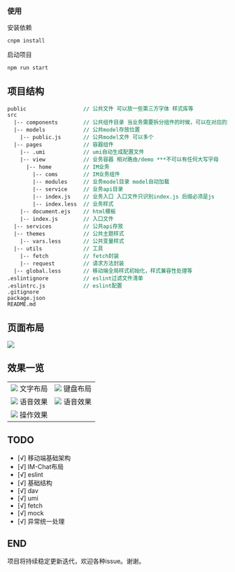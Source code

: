 ### 使用
安装依赖

```
cnpm install
```
启动项目
```
npm run start
```

## 项目结构

<pre style="font-size: 12px">
public                  <span style="color: #007947">// 公共文件 可以放一些第三方字体 样式库等</span>
src
  |-- components        <span style="color: #007947">// 公共组件目录 当业务需要拆分组件的时候，可以在对应的业务文件夹下单独创建一个components文件夹</span>
  |-- models            <span style="color: #007947">// 公共model存放位置</span>
    |-- public.js       <span style="color: #007947">// 公共model文件 可以多个</span>
  |-- pages             <span style="color: #007947">// 容器组件</span>
    |-- .umi            <span style="color: #007947">// umi自动生成配置文件</span>
    |-- view            <span style="color: #007947">// 业务容器 相对路由/demo ***不可以有任何大写字母</span>
      |-- home          <span style="color: #007947">// IM业务</span>
        |-- coms        <span style="color: #007947">// IM业务组件</span>
        |-- modules     <span style="color: #007947">// 业务model目录 model自动加载</span>
        |-- service     <span style="color: #007947">// 业务api目录</span>
        |-- index.js    <span style="color: #007947">// 业务入口 入口文件只识别index.js 后缀必须是js</span>
        |-- index.less  <span style="color: #007947">// 业务样式</span>
    |-- document.ejs    <span style="color: #007947">// html模板</span>
    |-- index.js        <span style="color: #007947">// 入口文件</span>
  |-- services          <span style="color: #007947">// 公共api存放</span>
  |-- themes            <span style="color: #007947">// 公共主题样式</span>
    |-- vars.less       <span style="color: #007947">// 公共变量样式</span>
  |-- utils             <span style="color: #007947">// 工具</span>
    |-- fetch           <span style="color: #007947">// fetch封装</span>
    |-- request         <span style="color: #007947">// 请求方法封装</span>
  |-- global.less       <span style="color: #007947">// 移动端全局样式初始化，样式兼容性处理等</span>
.eslintignore           <span style="color: #007947">// eslint过滤文件清单</span>
.eslintrc.js            <span style="color: #007947">// eslint配置</span>
.gitignore
package.json  
README.md  
</pre>

## 页面布局

<img src="https://user-gold-cdn.xitu.io/2019/4/18/16a3122d08db048b?w=764&h=925&f=png&s=37436">

## 效果一览

<table>
    <tr>
        <td>
            <center>
                <img src="https://user-gold-cdn.xitu.io/2019/4/18/16a3105dcd6bbe2d?w=496&h=960&f=gif&s=4500822"> 文字布局
            </center>
        </td>
        <td>
            <center>
                <img src="https://user-gold-cdn.xitu.io/2019/4/18/16a3123bb988b73f?w=496&h=960&f=gif&s=4605409"> 键盘布局
            </center>
        </td>
    </tr>
    <tr>
        <td>
            <center>
                <img src="https://user-gold-cdn.xitu.io/2019/4/18/16a3124c6a020762?w=496&h=960&f=gif&s=2531457"> 语音效果
            </center>
        </td>
        <td>
            <center>
                <img src="https://user-gold-cdn.xitu.io/2019/4/18/16a3125d932e72d1?w=496&h=960&f=gif&s=2431489"> 语音效果
            </center>
        </td>
    </tr>
    <tr>
        <td>
            <center>
                <img src="https://user-gold-cdn.xitu.io/2019/4/18/16a312736b4a4805?w=496&h=960&f=gif&s=5005924"> 操作效果
            </center>
        </td>
        <td>
            <center>
            </center>
        </td>
    </tr>
</table>

## TODO

- [√] 移动端基础架构
- [√] IM-Chat布局
- [√] eslint
- [√] 基础结构
- [√] dav
- [√] umi
- [√] fetch
- [√] mock
- [√] 异常统一处理

## END
  项目将持续稳定更新迭代，欢迎各种issue。谢谢。
